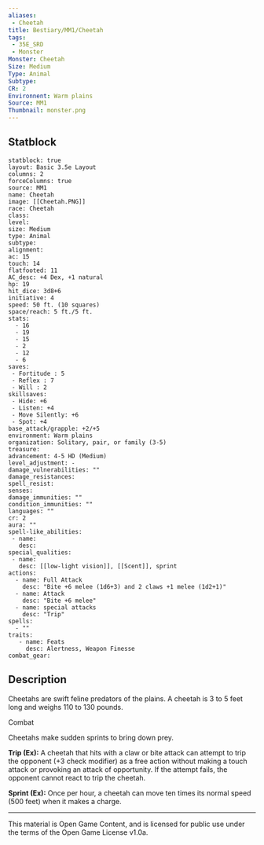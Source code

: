 ```yaml
---
aliases:
 - Cheetah
title: Bestiary/MM1/Cheetah
tags: 
 - 35E_SRD
 - Monster
Monster: Cheetah
Size: Medium
Type: Animal
Subtype: 
CR: 2
Environnent: Warm plains
Source: MM1
Thumbnail: monster.png
---
```


## Statblock

```statblock
statblock: true
layout: Basic 3.5e Layout
columns: 2
forceColumns: true
source: MM1 
name: Cheetah
image: [[Cheetah.PNG]]
race: Cheetah
class: 
level: 
size: Medium
type: Animal
subtype: 
alignment: 
ac: 15
touch: 14
flatfooted: 11
AC_desc: +4 Dex, +1 natural
hp: 19
hit_dice: 3d8+6
initiative: 4
speed: 50 ft. (10 squares)
space/reach: 5 ft./5 ft.
stats:
  - 16
  - 19
  - 15
  - 2
  - 12
  - 6
saves:
 - Fortitude : 5
 - Reflex : 7
 - Will : 2
skillsaves:
 - Hide: +6
 - Listen: +4
 - Move Silently: +6
 - Spot: +4
base_attack/grapple: +2/+5
environment: Warm plains
organization: Solitary, pair, or family (3-5)
treasure: 
advancement: 4-5 HD (Medium)
level_adjustment: -
damage_vulnerabilities: ""
damage_resistances: 
spell_resist: 
senses: 
damage_immunities: ""
condition_immunities: ""
languages: ""
cr: 2
aura: ""
spell-like_abilities:
 - name: 
   desc: 
special_qualities:
 - name:
   desc: [[low-light vision]], [[Scent]], sprint
actions:
  - name: Full Attack
    desc: "Bite +6 melee (1d6+3) and 2 claws +1 melee (1d2+1)"
  - name: Attack
    desc: "Bite +6 melee"
  - name: special attacks
    desc: "Trip"
spells:
  - ""
traits:
   - name: Feats
     desc: Alertness, Weapon Finesse
combat_gear:  
```

## Description



Cheetahs are swift feline predators of the plains. A cheetah is 3 to 5 feet long and weighs 110 to 130 pounds.

Combat

Cheetahs make sudden sprints to bring down prey.


**Trip (Ex):** A cheetah that hits with a claw or bite attack can attempt to trip the opponent (+3 check modifier) as a free action without making a touch attack or provoking an attack of opportunity. If the attempt fails, the opponent cannot react to trip the cheetah.


**Sprint (Ex):** Once per hour, a cheetah can move ten times its normal speed (500 feet) when it makes a charge.

---

This material is Open Game Content, and is licensed for public use under the terms of the Open Game License v1.0a.
